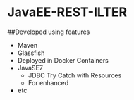 # JavaEE-REST-ILTER

##Developed using features
- Maven
- Glassfish
- Deployed in Docker Containers
- JavaSE7
  - JDBC Try Catch with Resources
  - For enhanced
- etc
